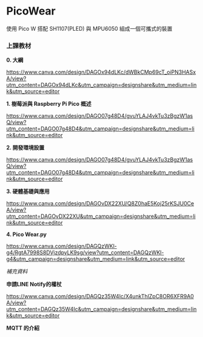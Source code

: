 # PicoWear
使用 Pico W 搭配 SH1107(PLED) 與 MPU6050 組成一個可攜式的裝置

### 上課教材

**0. 大綱**

https://www.canva.com/design/DAGOx94dLKc/dWBkCMp69cT_oiPN3HASxA/view?utm_content=DAGOx94dLKc&utm_campaign=designshare&utm_medium=link&utm_source=editor

**1. 樹莓派與 Raspberry Pi Pico 概述**

https://www.canva.com/design/DAGO07g48D4/gvuYLAJ4vkTu3zBgzW1asQ/view?utm_content=DAGO07g48D4&utm_campaign=designshare&utm_medium=link&utm_source=editor

**2. 開發環境設置**

https://www.canva.com/design/DAGO07g48D4/gvuYLAJ4vkTu3zBgzW1asQ/view?utm_content=DAGO07g48D4&utm_campaign=designshare&utm_medium=link&utm_source=editor

**3. 硬體基礎與應用**

https://www.canva.com/design/DAGOvDX22XU/Q8Z0haE5Koj25rKSJU0CeA/view?utm_content=DAGOvDX22XU&utm_campaign=designshare&utm_medium=link&utm_source=editor

**4. Pico Wear.py**

https://www.canva.com/design/DAGQzWKl-g4/RgtA7998S8DVjzdpyLK9sg/view?utm_content=DAGQzWKl-g4&utm_campaign=designshare&utm_medium=link&utm_source=editor

*補充資料*

**申請LINE Notify的權杖**

https://www.canva.com/design/DAGQz35W4Ic/X4unkThlZpC8OR6XFR9A0A/view?utm_content=DAGQz35W4Ic&utm_campaign=designshare&utm_medium=link&utm_source=editor

**MQTT 的介紹**

